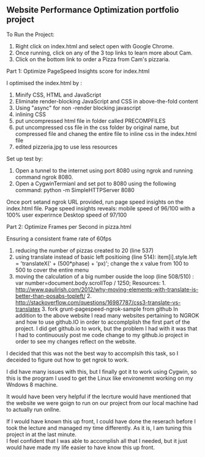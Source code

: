 ## Website Performance Optimization portfolio project

To Run the Project:
  1.  Right click on index.html and select open with Google Chrome.
  2.  Once running, click on any of the 3 top links to learn more about Cam.
  3.  Click on the bottom link to order a Pizza from Cam's pizzaria.


Part 1: Optimize PageSpeed Insights score for index.html

I optimised the index.html by :

1.  Minify CSS, HTML and JavaScript
2.  Eliminate render-blocking JavaScript and CSS in above-the-fold content
3.  Using "async" for non -render blocking javascript
4.  inlining CSS
5.  put uncompressed html file in folder called PRECOMPFILES
6.  put uncompressed css file in the css folder by original name, but compressed file and chaneg the entire file to inline css in the index.html file
7.  edited pizzeria.jpg to use less resources

Set up test by:
1.  Open a tunnel to the internet using port 8080 using ngrok and running command ngrok 8080.
2.  Open a CygwinTermianl and set pot to 8080 using the following command:
    python -m SimpleHTTPServer 8080

Once port setand ngrok URL provided, run page speed insights on the index.html file.
Page speed insights reveals:  	mobile speed of 96/100 with a 100% user experirnce
								Desktop speed of 97/100




Part 2: Optimize Frames per Second in pizza.html

Ensuring a consistent frame rate of 60fps

1.  reducing the number of pizzas created to 20 (line 537)
2.  using translate instead of basic left positioing (line 514): item[i].style.left = 'translateX(' + (500*phase) + 'px)'; change the x value from 100 to 500 to cover the entire menu
3.  moving the calculation of a big number ouside the loop (line 508/510) : var number=document.body.scrollTop / 1250;
Resources: 1. http://www.paulirish.com/2012/why-moving-elements-with-translate-is-better-than-posabs-topleft/
           2. http://stackoverflow.com/questions/16987787/css3-translate-vs-translatex
           3. fork grunt-pagespeed-ngrok-sample from github
In addition to the above website I read many websites pertaining to NGROK and how to use github.IO in order to accomplplish the first part of the project.
I did get github.io to work, but the problem I had with it was that I had to continuously post me code change to my github.io project in order to see my changes reflect on the website.

I decided that this was not the best way to accomplsih this task, so I deceided to figure out how to get ngrok to work.

I did have many issues with this, but I finally got it to work using Cygwin, so this is the program I used to get the Linux like environemnt working on my Wndows 8 machine.

It would have been very helpful if the lecrture would have mentioned that the website we were goign to run on our project from our local machine had to actually run onllne.

If I would have known this up front, I could have done the reserach before I took the lecture and managed my time differently.  As it is, I am tuning this project in at the last minute.  
I feel confident that I was able to accomplish all that I needed, but it just would have made my life easier to have know this up front.